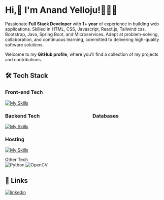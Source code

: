 # Hi,👋 I'm Anand Yelloju!👨🏻‍💼
Passionate **Full Stack Developer** with **1+ year** of experience in building web applications. Skilled in HTML, CSS, Javascript, React.js, Tailwind css, Bootstrap, Java, Spring Boot, and Microservices. Adept at problem-solving, collaboration, and continuous learning, committed to delivering high-quality software solutions.

Welcome to my **GitHub profile**, where you'll find a collection of my projects and contributions. 

## 🛠 Tech Stack

<h3>Front-end Tech</h3>

[![My Skills](https://skillicons.dev/icons?i=html,css,javascript,,bootstrap,tailwind,react)](https://skillicons.dev)

<h3> Backend Tech &emsp;&emsp;&emsp;&emsp;&emsp;&emsp;&emsp;&emsp;&emsp;&emsp; Databases </h3> 

[![My Skills](https://skillicons.dev/icons?i=java,spring,hibernate,maven,,mongodb,mysql,postgres)](https://skillicons.dev)

<h3>Hosting</h3>

[![My Skills](https://skillicons.dev/icons?i=aws,azure,github)](https://skillicons.dev) 

<!--<h3> Other &emsp;&emsp;&ensp; Tools</h3>

[![My Skills](https://skillicons.dev/icons?i=python,,vscode)](https://skillicons.dev) -->

Other Tech\
![Python](https://img.shields.io/badge/python-3670A0?style=for-the-badge&logo=python&logoColor=ffdd54) 
![OpenCV](https://img.shields.io/badge/opencv-%23white.svg?style=for-the-badge&logo=opencv&logoColor=white)


## 🔗 Links
[![linkedin](https://img.shields.io/badge/linkedin-0A66C2?style=for-the-badge&logo=linkedin&logoColor=white)](https://www.linkedin.com/in/anandyelloju)
